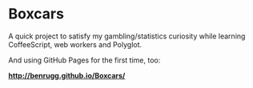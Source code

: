 Boxcars
=======

A quick project to satisfy my gambling/statistics curiosity while learning CoffeeScript, web workers and Polyglot. 

And using GitHub Pages for the first time, too:

**http://benrugg.github.io/Boxcars/**
